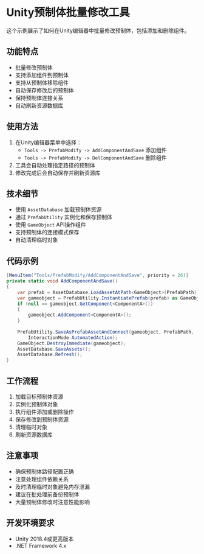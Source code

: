 # Unity预制体批量修改工具

这个示例展示了如何在Unity编辑器中批量修改预制体，包括添加和删除组件。

## 功能特点

- 批量修改预制体
- 支持添加组件到预制体
- 支持从预制体移除组件
- 自动保存修改后的预制体
- 保持预制体连接关系
- 自动刷新资源数据库

## 使用方法

1. 在Unity编辑器菜单中选择：
   - `Tools -> PrefabModify -> AddComponentAndSave` 添加组件
   - `Tools -> PrefabModify -> DelComponentAndSave` 删除组件
2. 工具会自动处理指定路径的预制体
3. 修改完成后会自动保存并刷新资源库

## 技术细节

- 使用 `AssetDatabase` 加载预制体资源
- 通过 `PrefabUtility` 实例化和保存预制体
- 使用 `GameObject` API操作组件
- 支持预制体的连接模式保存
- 自动清理临时对象

## 代码示例

```csharp
[MenuItem("Tools/PrefabModify/AddComponentAndSave", priority = 26)]
private static void AddComponentAndSave()
{
    var prefab = AssetDatabase.LoadAssetAtPath<GameObject>(PrefabPath);
    var gameobject = PrefabUtility.InstantiatePrefab(prefab) as GameObject;
    if (null == gameobject.GetComponent<ComponentA>())
    {
        gameobject.AddComponent<ComponentA>();
    }
    
    PrefabUtility.SaveAsPrefabAssetAndConnect(gameobject, PrefabPath,
        InteractionMode.AutomatedAction);
    GameObject.DestroyImmediate(gameobject);
    AssetDatabase.SaveAssets();
    AssetDatabase.Refresh();
}
```

## 工作流程

1. 加载目标预制体资源
2. 实例化预制体对象
3. 执行组件添加或删除操作
4. 保存修改到预制体资源
5. 清理临时对象
6. 刷新资源数据库

## 注意事项

- 确保预制体路径配置正确
- 注意处理组件依赖关系
- 及时清理临时对象避免内存泄漏
- 建议在批处理前备份预制体
- 大量预制体修改时注意性能影响

## 开发环境要求

- Unity 2018.4或更高版本
- .NET Framework 4.x 